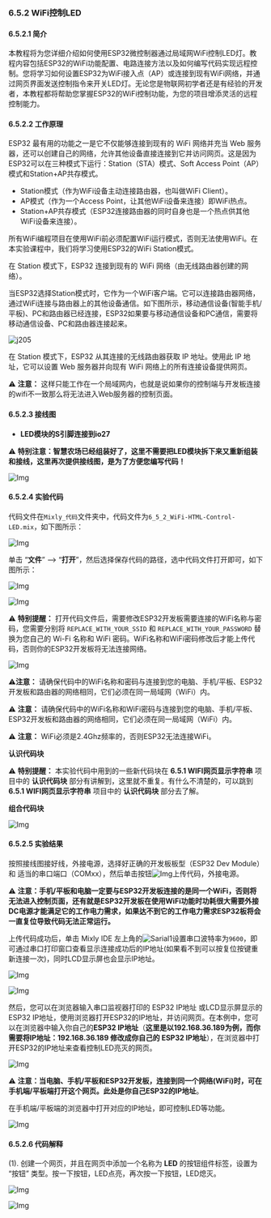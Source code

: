 ### 6.5.2 WiFi控制LED

#### 6.5.2.1 简介

本教程将为您详细介绍如何使用ESP32微控制器通过局域网WiFi控制LED灯。教程内容包括ESP32的WiFi功能配置、电路连接方法以及如何编写代码实现远程控制。您将学习如何设置ESP32为WiFi接入点（AP）或连接到现有WiFi网络，并通过网页界面发送控制指令来开关LED灯。无论您是物联网初学者还是有经验的开发者，本教程都将帮助您掌握ESP32的WiFi控制功能，为您的项目增添灵活的远程控制能力。

#### 6.5.2.2 工作原理

ESP32 最有用的功能之一是它不仅能够连接到现有的 WiFi 网络并充当 Web 服务器，还可以创建自己的网络，允许其他设备直接连接到它并访问网页。这是因为ESP32可以在三种模式下运行：Station（STA）模式、Soft Access Point（AP）模式和Station+AP共存模式。

- Station模式（作为WiFi设备主动连接路由器，也叫做WiFi Client）。
- AP模式（作为一个Access Point，让其他WiFi设备来连接）即WiFi热点。
- Station+AP共存模式（ESP32连接路由器的同时自身也是一个热点供其他WiFi设备来连接）。

所有WiFi编程项目在使用WiFi前必须配置WiFi运行模式，否则无法使用WiFi。在本实验课程中，我们将学习使用ESP32的WiFi Station模式。

在 Station 模式下，ESP32 连接到现有的 WiFi 网络（由无线路由器创建的网络）。

当ESP32选择Station模式时，它作为一个WiFi客户端。它可以连接路由器网络，通过WiFi连接与路由器上的其他设备通信。如下图所示，移动通信设备(智能手机/平板)、PC和路由器已经连接，ESP32如果要与移动通信设备和PC通信，需要将移动通信设备、PC和路由器连接起来。

![j205](../media/j205.png)

在 Station 模式下，ESP32 从其连接的无线路由器获取 IP 地址。使用此 IP 地址，它可以设置 Web 服务器并向现有 WiFi 网络上的所有连接设备提供网页。

⚠️ **注意：** 这样只能工作在一个局域网内，也就是说如果你的控制端与开发板连接的wifi不一致那么将无法进入Web服务器的控制页面。

#### 6.5.2.3 接线图

- **LED模块的S引脚连接到io27**

⚠️ **特别注意：智慧农场已经组装好了，这里不需要把LED模块拆下来又重新组装和接线，这里再次提供接线图，是为了方便您编写代码！**

![Img](../media/couj1.png)

#### 6.5.2.4 实验代码

代码文件在`Mixly_代码`文件夹中，代码文件为`6_5_2_WiFi-HTML-Control-LED.mix`，如下图所示：

![Img](../media/acouj-018.png)

单击 “**文件**” --> “**打开**”，然后选择保存代码的路径，选中代码文件打开即可，如下图所示：

![Img](../media/acouj-00.png)

![Img](../media/acouj-018-1.png)

⚠️ **特别提醒：** 打开代码文件后，需要修改ESP32开发板需要连接的WiFi名称与密码，您需要分别将 `REPLACE_WITH_YOUR_SSID` 和 `REPLACE_WITH_YOUR_PASSWORD` 替换为您自己的 Wi-Fi 名称和 WiFi 密码。WiFi名称和WiFi密码修改后才能上传代码，否则你的ESP32开发板将无法连接网络。

![Img](../media/abcouj-00.png)

⚠️**注意：** 请确保代码中的WiFi名称和密码与连接到您的电脑、手机/平板、ESP32开发板和路由器的网络相同，它们必须在同一局域网（WiFi）内。

⚠️ **注意：** 请确保代码中的WiFi名称和WiFi密码与连接到您的电脑、手机/平板、ESP32开发板和路由器的网络相同，它们必须在同一局域网（WiFi）内。

⚠️ **注意：** WiFi必须是2.4Ghz频率的，否则ESP32无法连接WiFi。

**认识代码块**

⚠️ **特别提醒：** 本实验代码中用到的一些新代码块在 **6.5.1 WIFI网页显示字符串** 项目中的 **认识代码块** 部分有讲解到，这里就不重复。有什么不清楚的，可以跳到 **6.5.1 WIFI网页显示字符串** 项目中的 **认识代码块** 部分去了解。

**组合代码块**

![Img](../media/Mixly-code17.png)

#### 6.5.2.5 实验结果

按照接线图接好线，外接电源，选择好正确的开发板板型（ESP32 Dev Module）和 适当的串口端口（COMxx），然后单击按钮![Img](../media/upload2.png)上传代码，外接电源。

⚠️ **注意：手机/平板和电脑一定要与ESP32开发板连接的是同一个WiFi，否则将无法进入控制页面，还有就是ESP32开发板在使用WiFi功能时功耗很大需要外接DC电源才能满足它的工作电力需求，如果达不到它的工作电力需求ESP32板将会一直复位导致代码无法正常运行。**

上传代码成功后，单击 Mixly IDE 左上角的![Sarial1](../media/Sarial1.png)设置串口波特率为`9600`，即可通过串口打印窗口查看显示连接成功后的IP地址(如果看不到可以按复位按键重新连接一次)，同时LCD显示屏也会显示IP地址。 

![Img](../media/acou0114.png)

![Img](../media/cou0114-1.jpg)

然后，您可以在浏览器输入串口监视器打印的 ESP32 IP地址 或LCD显示屏显示的 ESP32 IP地址，使用浏览器打开ESP32的IP地址，并访问网页。在本例中，您可以在浏览器中输入你自己的**ESP32 IP地址**（**这里是以192.168.36.189为例，而你需要将IP地址：192.168.36.189 修改成你自己的 ESP32 IP地址**），在浏览器中打开ESP32的IP地址来查看控制LED亮灭的网页。

![Img](../media/webpag.png)

⚠️ **注意：当电脑、手机/平板和ESP32开发板，连接到同一个网络(WiFi)时，可在手机端/平板端打开这个网页。此处是你自己ESP32的IP地址**。

在手机端/平板端的浏览器中打开对应的IP地址，即可控制LED等功能。

![Img](../media/WiFi-HTML-Control-LED.gif)

#### 6.5.2.6 代码解释

(1). 创建一个网页，并且在网页中添加一个名称为 **LED** 的按钮组件标签，设置为 “按钮” 类型。按一下按钮，LED点亮，再次按一下按钮，LED熄灭。

![Img](../media/b40.png)

![Img](../media/b40-1.png)